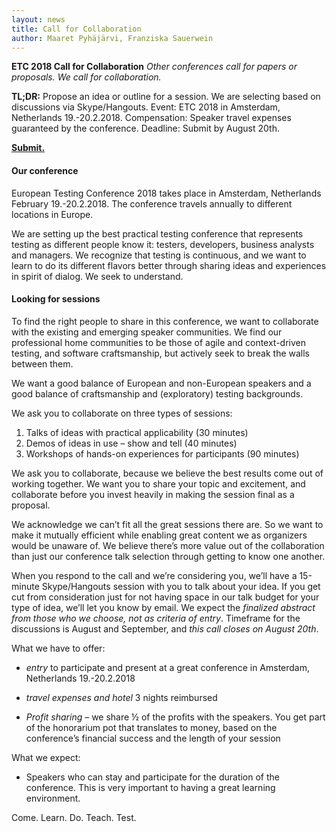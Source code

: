 ```yaml
---
layout: news
title: Call for Collaboration
author: Maaret Pyhäjärvi, Franziska Sauerwein
---
```


<b>ETC 2018 Call for Collaboration</b>
<i>Other conferences call for papers or proposals. We call for collaboration.</i>

<b>TL;DR:</b> Propose an idea or outline for a session. We are selecting based on discussions via Skype/Hangouts.
Event: ETC 2018 in Amsterdam, Netherlands 19.-20.2.2018.
Compensation: Speaker travel expenses guaranteed by the conference.
Deadline: Submit by August 20th.

**<a href="https://docs.google.com/forms/d/1GLFn7NtR1TYmqLyiSnWqqZbSeUKc0Sewoj9QOW_ORm0/edit">Submit.</a>**

<h4>Our conference</h4>

European Testing Conference 2018 takes place in Amsterdam, Netherlands February 19.-20.2.2018. The conference travels annually to different locations in Europe.

We are setting up the best practical testing conference that represents testing as different people know it: testers, developers, business analysts and managers. We recognize that testing is continuous, and we want to learn to do its different flavors better through sharing ideas and experiences in spirit of dialog. We seek to understand.

<h4>Looking for sessions</h4>

To find the right people to share in this conference, we want to collaborate with the existing and emerging speaker communities. We find our professional home communities to be those of agile and context-driven testing, and software craftsmanship, but actively seek to break the walls between them.

We want a good balance of European and non-European speakers and a good balance of craftsmanship and (exploratory) testing backgrounds.

We ask you to collaborate on three types of sessions:

1. Talks of ideas with practical applicability (30 minutes)
2. Demos of ideas in use – show and tell (40 minutes)
3. Workshops of hands-on experiences for participants (90 minutes)

We ask you to collaborate, because we believe the best results come out of working together. We want you to share your topic and excitement, and collaborate before you invest heavily in making the session final as a proposal.

We acknowledge we can’t fit all the great sessions there are. So we want to make it mutually efficient while enabling great content we as organizers would be unaware of. We believe there’s more value out of the collaboration than just our conference talk selection through getting to know one another.

When you respond to the call and we’re considering you, we’ll have a 15-minute Skype/Hangouts session with you to talk about your idea. If you get cut from consideration just for not having space in our talk budget for your type of idea, we’ll let you know by email. We expect the *finalized abstract from those who we choose, not as criteria of entry*. Timeframe for the discussions is August and September, and *this call closes on August 20th*.

What we have to offer:

   * *entry* to participate and present at a great conference in Amsterdam, Netherlands 19.-20.2.2018

   * *travel expenses and hotel* 3 nights reimbursed

   * *Profit sharing* – we share ½ of the profits with the speakers. You get part of the honorarium pot that translates to money, based on the conference’s financial success and the length of your session

What we expect:

   * Speakers who can stay and participate for the duration of the conference. This is very important to having a great learning environment.

Come. Learn. Do. Teach. Test.
